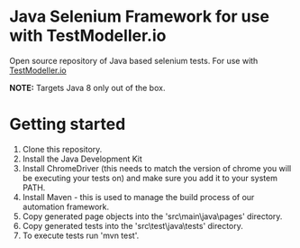 # Java Selenium Framework for use with TestModeller.io
Open source repository of Java based selenium tests. For use with [TestModeller.io](http://www.testmodeller.io)

**NOTE:** Targets Java 8 only out of the box.

# Getting started
1. Clone this repository.
2. Install the Java Development Kit
3. Install ChromeDriver (this needs to match the version of chrome you will be executing your tests on) and make sure you add it to your system PATH.
4. Install Maven - this is used to manage the build process of our automation framework.
5. Copy generated page objects into the 'src\main\java\pages' directory. 
6. Copy generated tests into the 'src\test\java\tests' directory.
7. To execute tests run 'mvn test'. 
